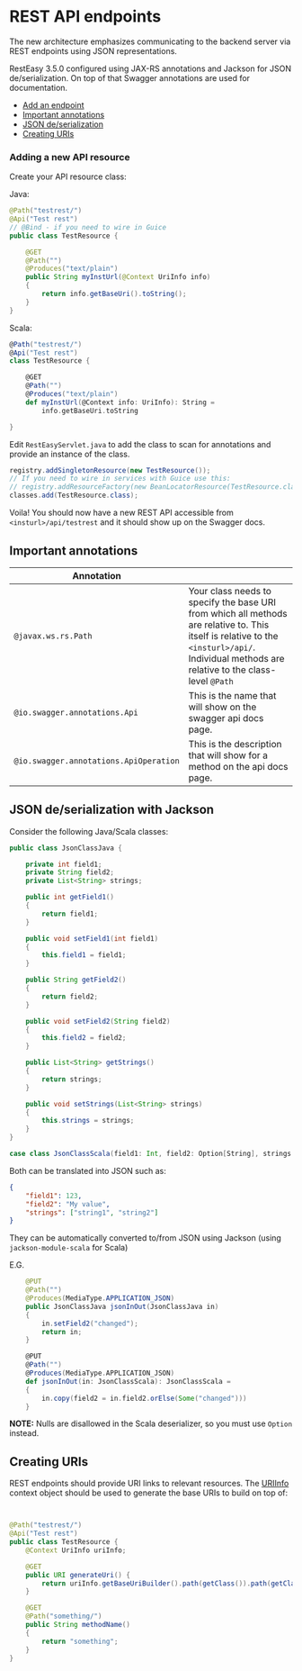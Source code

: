 # REST API endpoints

The new architecture emphasizes communicating to the backend server via REST endpoints using JSON
representations. 

RestEasy 3.5.0 configured using JAX-RS annotations and Jackson for JSON de/serialization. 
On top of that Swagger annotations are used for documentation.

* [Add an endpoint](#adding)
* [Important annotations](#important_annotations)
* [JSON de/serialization](#json)
* [Creating URIs](#uri)

### <a href="#adding"></a>Adding a new API resource

Create your API resource class:

Java:
```java
@Path("testrest/")
@Api("Test rest")
// @Bind - if you need to wire in Guice
public class TestResource {

    @GET
    @Path("")
    @Produces("text/plain")
    public String myInstUrl(@Context UriInfo info)
    {
        return info.getBaseUri().toString();
    }
}
```

Scala:
```scala
@Path("testrest/")
@Api("Test rest")
class TestResource {

    @GET
    @Path("")
    @Produces("text/plain")
    def myInstUrl(@Context info: UriInfo): String =
        info.getBaseUri.toString

}
```

Edit `RestEasyServlet.java` to add the class to scan for annotations and provide an instance of the class.

```java
registry.addSingletonResource(new TestResource());
// If you need to wire in services with Guice use this:
// registry.addResourceFactory(new BeanLocatorResource(TestResource.class, coreLocator));
classes.add(TestResource.class);
```

Voila! You should now have a new REST API accessible from `<insturl>/api/testrest` and it should show up on the Swagger docs.

## Important annotations

| Annotation | |
|-------------|-|
|`@javax.ws.rs.Path` | Your class needs to specify the base URI from which all methods are relative to. This itself is relative to the `<insturl>/api/`. Individual methods are relative to the class-level `@Path`|
|`@io.swagger.annotations.Api` | This is the name that will show on the swagger api docs page.|
|`@io.swagger.annotations.ApiOperation` | This is the description that will show for a method on the api docs page.|

## <a href="#json"></a>JSON de/serialization with Jackson

Consider the following Java/Scala classes:

```java 
public class JsonClassJava {

    private int field1;
    private String field2;
    private List<String> strings;

    public int getField1()
    {
        return field1;
    }

    public void setField1(int field1)
    {
        this.field1 = field1;
    }

    public String getField2()
    {
        return field2;
    }

    public void setField2(String field2)
    {
        this.field2 = field2;
    }

    public List<String> getStrings()
    {
        return strings;
    }

    public void setStrings(List<String> strings)
    {
        this.strings = strings;
    }
}
```

```scala
case class JsonClassScala(field1: Int, field2: Option[String], strings: Iterable[String])
```

Both can be translated into JSON such as:

```json
{
	"field1": 123,
	"field2": "My value",
	"strings": ["string1", "string2"]
}
```

They can be automatically converted to/from JSON using Jackson (using `jackson-module-scala` for Scala)

E.G.

```java
    @PUT
    @Path("")
    @Produces(MediaType.APPLICATION_JSON)
    public JsonClassJava jsonInOut(JsonClassJava in)
    {
        in.setField2("changed");
        return in;
    }
```

```scala
    @PUT
    @Path("")
    @Produces(MediaType.APPLICATION_JSON)
    def jsonInOut(in: JsonClassScala): JsonClassScala =
    {
        in.copy(field2 = in.field2.orElse(Some("changed")))
    }
```

**NOTE:** Nulls are disallowed in the Scala deserializer, so you must use `Option` instead.

## <a href="#uri"></a>Creating URIs

REST endpoints should provide URI links to relevant resources. The [URIInfo](https://docs.oracle.com/javaee/6/api/javax/ws/rs/core/UriInfo.html) 
context object should be used to generate the base URIs to build on top of:

```java


@Path("testrest/")
@Api("Test rest")
public class TestResource {
    @Context UriInfo uriInfo;

    @GET
    public URI generateUri() {
        return uriInfo.getBaseUriBuilder().path(getClass()).path(getClass(), "methodName").build(); // returns <insturl>/api/testrest/something/
    }

    @GET
    @Path("something/")
    public String methodName()
    {
        return "something";
    }
}
```
